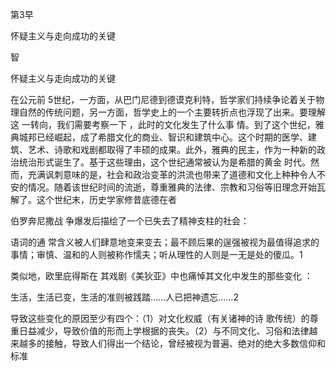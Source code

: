 第3早

怀疑主义与走向成功的关键

智

怀疑主义与走向成功的关键

在公元前 5世纪，一方面，从巴门尼德到德谟克利特，哲学家们持续争论着关于物理自然的传统问题，另一方面，哲学史上的一个主要转折点也浮现了出来。要理解这 一转向，我们需要考察一下 ，此时的文化发生了什么事 情。到了这个世纪，雅典城邦已经崛起，成了希腊文化的商业、智识和建筑中心。这个时期的医学、建筑、艺术、诗歌和戏剧都取得了丰硕的成果。此外，雅典的民主，作为一种新的政治统治形式诞生了。基于这些理由，这个世纪通常被认为是希腊的黄金 时代。然而，充满讽刺意味的是，社会和政治变革的洪流也带来了道德和文化上种种令人不安的情况。随着该世纪时间的流逝，尊重雅典的法律、宗教和习俗等旧理念开始瓦解了。这个世纪末，历史学家修昔底德在者

伯罗奔尼撒战 争爆发后描绘了一个已失去了精神支柱的社会：

语词的通 常含义被人们肆意地变来变去；最不顾后果的逞强被视为最值得追求的事情；审慎、温和的人则被称作懦夫；听从理性的人则是一无是处的傻瓜。1

类似地，欧里庇得斯在 其戏剧《美狄亚》中也痛悼其文化中发生的那些变化 ：

生活，生活已变，生活的准则被践踏……人已把神遗忘……2

导致这些变化的原因至少有四个：（1）对文化权威（有关诸神的诗 歌传统）的尊重日益减少，导致价值的形而上学根据的丧失。（2）与不同文化、习俗和法律越来越多的接触，导致人们得出一个结论，曾经被视为普遍、绝对的绝大多数信仰和标准